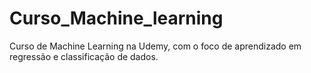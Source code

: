 # Curso_Machine_learning
Curso de Machine Learning na Udemy, com o foco de aprendizado em regressão e classificação de dados. 
